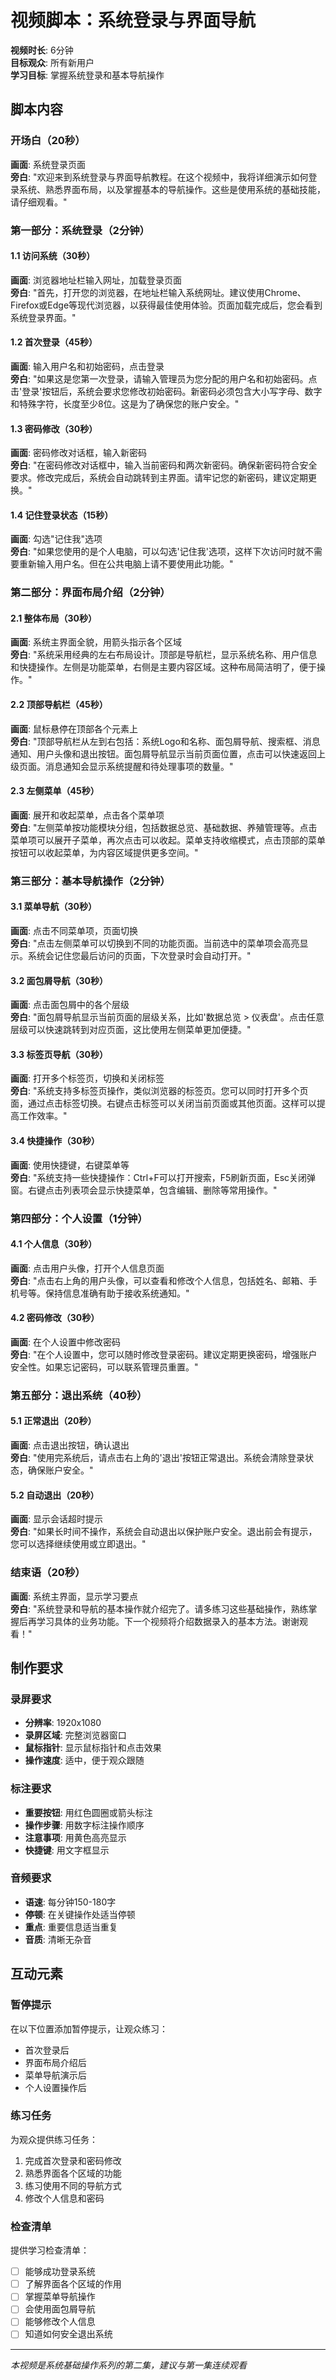 # 视频脚本：系统登录与界面导航

**视频时长**: 6分钟  
**目标观众**: 所有新用户  
**学习目标**: 掌握系统登录和基本导航操作

## 脚本内容

### 开场白（20秒）
**画面**: 系统登录页面  
**旁白**: 
"欢迎来到系统登录与界面导航教程。在这个视频中，我将详细演示如何登录系统、熟悉界面布局，以及掌握基本的导航操作。这些是使用系统的基础技能，请仔细观看。"

### 第一部分：系统登录（2分钟）

#### 1.1 访问系统（30秒）
**画面**: 浏览器地址栏输入网址，加载登录页面  
**旁白**: 
"首先，打开您的浏览器，在地址栏输入系统网址。建议使用Chrome、Firefox或Edge等现代浏览器，以获得最佳使用体验。页面加载完成后，您会看到系统登录界面。"

#### 1.2 首次登录（45秒）
**画面**: 输入用户名和初始密码，点击登录  
**旁白**: 
"如果这是您第一次登录，请输入管理员为您分配的用户名和初始密码。点击'登录'按钮后，系统会要求您修改初始密码。新密码必须包含大小写字母、数字和特殊字符，长度至少8位。这是为了确保您的账户安全。"

#### 1.3 密码修改（30秒）
**画面**: 密码修改对话框，输入新密码  
**旁白**: 
"在密码修改对话框中，输入当前密码和两次新密码。确保新密码符合安全要求。修改完成后，系统会自动跳转到主界面。请牢记您的新密码，建议定期更换。"

#### 1.4 记住登录状态（15秒）
**画面**: 勾选"记住我"选项  
**旁白**: 
"如果您使用的是个人电脑，可以勾选'记住我'选项，这样下次访问时就不需要重新输入用户名。但在公共电脑上请不要使用此功能。"

### 第二部分：界面布局介绍（2分钟）

#### 2.1 整体布局（30秒）
**画面**: 系统主界面全貌，用箭头指示各个区域  
**旁白**: 
"系统采用经典的左右布局设计。顶部是导航栏，显示系统名称、用户信息和快捷操作。左侧是功能菜单，右侧是主要内容区域。这种布局简洁明了，便于操作。"

#### 2.2 顶部导航栏（45秒）
**画面**: 鼠标悬停在顶部各个元素上  
**旁白**: 
"顶部导航栏从左到右包括：系统Logo和名称、面包屑导航、搜索框、消息通知、用户头像和退出按钮。面包屑导航显示当前页面位置，点击可以快速返回上级页面。消息通知会显示系统提醒和待处理事项的数量。"

#### 2.3 左侧菜单（45秒）
**画面**: 展开和收起菜单，点击各个菜单项  
**旁白**: 
"左侧菜单按功能模块分组，包括数据总览、基础数据、养殖管理等。点击菜单项可以展开子菜单，再次点击可以收起。菜单支持收缩模式，点击顶部的菜单按钮可以收起菜单，为内容区域提供更多空间。"

### 第三部分：基本导航操作（2分钟）

#### 3.1 菜单导航（30秒）
**画面**: 点击不同菜单项，页面切换  
**旁白**: 
"点击左侧菜单可以切换到不同的功能页面。当前选中的菜单项会高亮显示。系统会记住您最后访问的页面，下次登录时会自动打开。"

#### 3.2 面包屑导航（30秒）
**画面**: 点击面包屑中的各个层级  
**旁白**: 
"面包屑导航显示当前页面的层级关系，比如'数据总览 > 仪表盘'。点击任意层级可以快速跳转到对应页面，这比使用左侧菜单更加便捷。"

#### 3.3 标签页导航（30秒）
**画面**: 打开多个标签页，切换和关闭标签  
**旁白**: 
"系统支持多标签页操作，类似浏览器的标签页。您可以同时打开多个页面，通过点击标签切换。右键点击标签可以关闭当前页面或其他页面。这样可以提高工作效率。"

#### 3.4 快捷操作（30秒）
**画面**: 使用快捷键，右键菜单等  
**旁白**: 
"系统支持一些快捷操作：Ctrl+F可以打开搜索，F5刷新页面，Esc关闭弹窗。右键点击列表项会显示快捷菜单，包含编辑、删除等常用操作。"

### 第四部分：个人设置（1分钟）

#### 4.1 个人信息（30秒）
**画面**: 点击用户头像，打开个人信息页面  
**旁白**: 
"点击右上角的用户头像，可以查看和修改个人信息，包括姓名、邮箱、手机号等。保持信息准确有助于接收系统通知。"

#### 4.2 密码修改（30秒）
**画面**: 在个人设置中修改密码  
**旁白**: 
"在个人设置中，您可以随时修改登录密码。建议定期更换密码，增强账户安全性。如果忘记密码，可以联系管理员重置。"

### 第五部分：退出系统（40秒）

#### 5.1 正常退出（20秒）
**画面**: 点击退出按钮，确认退出  
**旁白**: 
"使用完系统后，请点击右上角的'退出'按钮正常退出。系统会清除登录状态，确保账户安全。"

#### 5.2 自动退出（20秒）
**画面**: 显示会话超时提示  
**旁白**: 
"如果长时间不操作，系统会自动退出以保护账户安全。退出前会有提示，您可以选择继续使用或立即退出。"

### 结束语（20秒）
**画面**: 系统主界面，显示学习要点  
**旁白**: 
"系统登录和导航的基本操作就介绍完了。请多练习这些基础操作，熟练掌握后再学习具体的业务功能。下一个视频将介绍数据录入的基本方法。谢谢观看！"

## 制作要求

### 录屏要求
- **分辨率**: 1920x1080
- **录屏区域**: 完整浏览器窗口
- **鼠标指针**: 显示鼠标指针和点击效果
- **操作速度**: 适中，便于观众跟随

### 标注要求
- **重要按钮**: 用红色圆圈或箭头标注
- **操作步骤**: 用数字标注操作顺序
- **注意事项**: 用黄色高亮显示
- **快捷键**: 用文字框显示

### 音频要求
- **语速**: 每分钟150-180字
- **停顿**: 在关键操作处适当停顿
- **重点**: 重要信息适当重复
- **音质**: 清晰无杂音

## 互动元素

### 暂停提示
在以下位置添加暂停提示，让观众练习：
- 首次登录后
- 界面布局介绍后
- 菜单导航演示后
- 个人设置操作后

### 练习任务
为观众提供练习任务：
1. 完成首次登录和密码修改
2. 熟悉界面各个区域的功能
3. 练习使用不同的导航方式
4. 修改个人信息和密码

### 检查清单
提供学习检查清单：
- [ ] 能够成功登录系统
- [ ] 了解界面各个区域的作用
- [ ] 掌握菜单导航操作
- [ ] 会使用面包屑导航
- [ ] 能够修改个人信息
- [ ] 知道如何安全退出系统

---

*本视频是系统基础操作系列的第二集，建议与第一集连续观看*